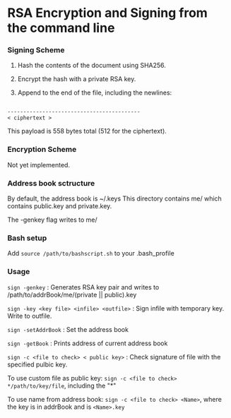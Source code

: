# RSA Encryption and Signing from the command line

### Signing Scheme

1. Hash the contents of the document using SHA256.

2. Encrypt the hash with a private RSA key. 

3. Append to the end of the file, including the newlines:

```

------------------------------------------
< ciphertext >
```
This payload is 558 bytes total (512 for the ciphertext).

### Encryption Scheme

Not yet implemented.

### Address book sctructure

By default, the address book is ~/.keys
This directory contains me/ which contains public.key and private.key.

The -genkey flag writes to me/

### Bash setup

Add `source /path/to/bashscript.sh` to your .bash_profile

### Usage

`sign -genkey` : Generates RSA key pair and writes to /path/to/addrBook/me/(private || public).key

`sign -key <key file> <infile> <outfile>` : Sign infile with temporary key. Write to outfile.

`sign -setAddrBook` : Set the address book 

`sign -getBook` : Prints address of current address book

`sign -c <file to check> < public key>` : Check signature of file with the specified pulbic key.

To use custom file as public key: `sign -c <file to check> */path/to/key/file`, including the "*"

To use name from address book: `sign -c <file to check> <Name>`, where the key is in addrBook and is `<Name>.key`
